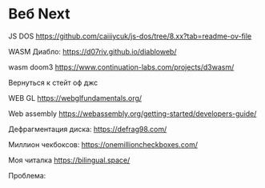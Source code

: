 # Веб Next

JS DOS
https://github.com/caiiiycuk/js-dos/tree/8.xx?tab=readme-ov-file

WASM Диабло:
https://d07riv.github.io/diabloweb/

wasm doom3
https://www.continuation-labs.com/projects/d3wasm/

Вернуться к стейт оф джс

WEB GL https://webglfundamentals.org/

Web assembly https://webassembly.org/getting-started/developers-guide/

Дефрагментация диска:
https://defrag98.com/

Миллион чекбоксов:
https://onemillioncheckboxes.com/

Моя читалка
https://bilingual.space/

Проблема:
